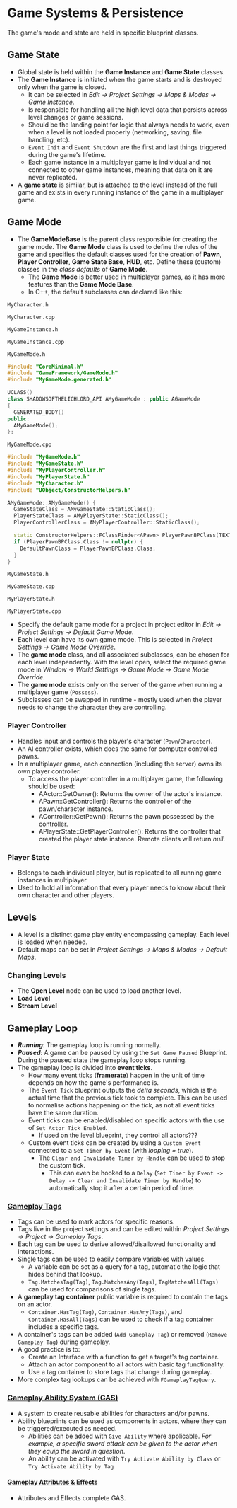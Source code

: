 # Game Systems & Persistence

The game's mode and state are held in specific blueprint classes.

## Game State

- Global state is held within the **Game Instance** and **Game State** classes.
- The **Game Instance** is initiated when the game starts and is destroyed only when the game is closed.
  - It can be selected in _Edit -> Project Settings -> Maps & Modes -> Game Instance_.
  - Is responsible for handling all the high level data that persists across level changes or game sessions.
  - Should be the landing point for logic that always needs to work, even when a level is not loaded properly (networking, saving, file handling, etc).
  - `Event Init` and `Event Shutdown` are the first and last things triggered during the game's lifetime.
  - Each game instance in a multiplayer game is individual and not connected to other game instances, meaning that data on it are never replicated.
- A **game state** is similar, but is attached to the level instead of the full game and exists in every running instance of the game in a multiplayer game.

## Game Mode

- The **GameModeBase** is the parent class responsible for creating the game mode. The **Game Mode** class is used to define the rules of the game and specifies the default classes used for the creation of **Pawn**, **Player Controller**, **Game State Base**, **HUD**, etc. Define these (custom) classes in the _class defaults_ of **Game Mode**.
  - The **Game Mode** is better used in multiplayer games, as it has more features than the **Game Mode Base**.
  - In C++, the default subclasses can declared like this:

`MyCharacter.h`

`MyCharacter.cpp`

`MyGameInstance.h`

`MyGameInstance.cpp`

`MyGameMode.h`

```c++
#include "CoreMinimal.h"
#include "GameFramework/GameMode.h"
#include "MyGameMode.generated.h"

UCLASS()
class SHADOWSOFTHELICHLORD_API AMyGameMode : public AGameMode
{
  GENERATED_BODY()
public:
  AMyGameMode();
};
```

`MyGameMode.cpp`

```c++
#include "MyGameMode.h"
#include "MyGameState.h"
#include "MyPlayerController.h"
#include "MyPlayerState.h"
#include "MyCharacter.h"
#include "UObject/ConstructorHelpers.h"

AMyGameMode::AMyGameMode() {
  GameStateClass = AMyGameState::StaticClass();
  PlayerStateClass = AMyPlayerState::StaticClass();
  PlayerControllerClass = AMyPlayerController::StaticClass();

  static ConstructorHelpers::FClassFinder<APawn> PlayerPawnBPClass(TEXT("/Game/Blueprints/BP_Character"));
  if (PlayerPawnBPClass.Class != nullptr) {
    DefaultPawnClass = PlayerPawnBPClass.Class;
  }
}

```

`MyGameState.h`

`MyGameState.cpp`

`MyPlayerState.h`

`MyPlayerState.cpp`

- Specify the default game mode for a project in project editor in _Edit -> Project Settings -> Default Game Mode_.
- Each level can have its own game mode. This is selected in _Project Settings -> Game Mode Override_.
- The **game mode** class, and all associated subclasses, can be chosen for each level independently.
  With the level open, select the required game mode in _Window -> World Settings -> Game Mode -> Game Mode Override_.
- The **game mode** exists only on the server of the game when running a multiplayer game (`Possess`).
- Subclasses can be swapped in runtime - mostly used when the player needs to change the character they are controlling.

### Player Controller

- Handles input and controls the player's character (`Pawn`/`Character`).
- An AI controller exists, which does the same for computer controlled pawns.
- In a multiplayer game, each connection (including the server) owns its own player controller.
  - To access the player controller in a multiplayer game, the following should be used:
    - AActor::GetOwner(): Returns the owner of the actor's instance.
    - APawn::GetController(): Returns the controller of the pawn/character instance.
    - AController::GetPawn(): Returns the pawn possessed by the controller.
    - APlayerState::GetPlayerController(): Returns the controller that created the player state instance. Remote clients will return _null_.

### Player State

- Belongs to each individual player, but is replicated to all running game instances in multiplayer.
- Used to hold all information that every player needs to know about their own character and other players.

## Levels

- A level is a distinct game play entity encompassing gameplay. Each level is loaded when needed.
- Default maps can be set in _Project Settings -> Maps & Modes -> Default Maps_.

### Changing Levels

- The **Open Level** node can be used to load another level.
- **Load Level**
- **Stream Level**

## Gameplay Loop

- **_Running_**: The gameplay loop is running normally.
- **_Paused_**: A game can be paused by using the `Set Game Paused` Blueprint. During the paused state the gameplay loop stops running.
- The gameplay loop is divided into **event ticks**.
  - How many event ticks (**framerate**) happen in the unit of time depends on how the game's performance is.
  - The `Event Tick` blueprint outputs the _delta seconds_, which is the actual time that the previous tick took to complete. This can be used to normalise actions happening on the tick, as not all event ticks have the same duration.
  - Event ticks can be enabled/disabled on specific actors with the use of `Set Actor Tick Enabled`.
    - If used on the level blueprint, they control all actors???
  - Custom event ticks can be created by using a `Custom Event` connected to a `Set Timer by Event` (with _looping = true_).
    - The `Clear and Invalidate Timer by Handle` can be used to stop the custom tick.
      - This can even be hooked to a `Delay` (`Set Timer by Event -> Delay -> Clear and Invalidate Timer by Handle`) to automatically stop it after a certain period of time.

### [Gameplay Tags](https://dev.epicgames.com/documentation/en-us/unreal-engine/using-gameplay-tags-in-unreal-engine)

- Tags can be used to mark actors for specific reasons.
- Tags live in the project settings and can be edited within _Project Settings -> Project -> Gameplay Tags_.
- Each tag can be used to derive allowed/disallowed functionality and interactions.
- Single tags can be used to easily compare variables with values.
  - A variable can be set as a query for a tag, automatic the logic that hides behind that lookup.
  - `Tag.MatchesTag(Tag)`, `Tag.MatchesAny(Tags)`, `TagMatchesAll(Tags)` can be used for comparisons of single tags.
- A **gameplay tag container** public variable is required to contain the tags on an actor.
  - `Container.HasTag(Tag)`, `Container.HasAny(Tags)`, and `Container.HasAll(Tags)` can be used to check if a tag container includes a specific tags.
- A container's tags can be added (`Add Gameplay Tag`) or removed (`Remove Gameplay Tag`) during gameplay.
- A good practice is to:
  - Create an Interface with a function to get a target's tag container.
  - Attach an actor component to all actors with basic tag functionality.
  - Use a tag container to store tags that change during gameplay.
- More complex tag lookups can be achieved with `FGameplayTagQuery`.

### [Gameplay Ability System (GAS)](https://dev.epicgames.com/documentation/en-us/unreal-engine/gameplay-ability-system-for-unreal-engine?application_version=5.2)

- A system to create reusable abilities for characters and/or pawns.
- Ability blueprints can be used as components in actors, where they can be triggered/executed as needed.
  - Abilities can be added with `Give Ability` where applicable. _For example, a specific sword attack can be given to the actor when they equip the sword in question_.
  - An ability can be activated with `Try Activate Ability by Class` or `Try Activate Ability by Tag`

#### [Gameplay Attributes & Effects](https://dev.epicgames.com/documentation/en-us/unreal-engine/gameplay-attributes-and-gameplay-effects?application_version=4.27)

- Attributes and Effects complete GAS.
